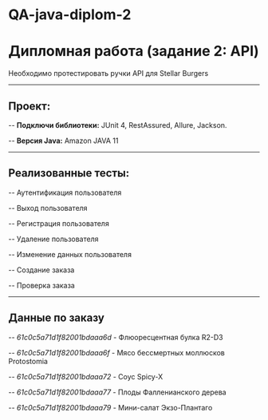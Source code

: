 # QA-java-diplom-2
# Дипломная работа (задание 2: API)
Необходимо протестировать ручки API для Stellar Burgers

---

## Проект:
-- **Подключи библиотеки:** JUnit 4, RestAssured, Allure, Jackson.

-- **Версия Java:** Amazon JAVA 11

---

## Реализованные тесты:

-- Аутентификация пользователя

-- Выход пользователя 

-- Регистрация пользователя

-- Удаление пользователя

-- Изменение данных пользователя

-- Создание заказа

-- Проверка заказа

----

## Данные по заказу

-- *61c0c5a71d1f82001bdaaa6d* - Флюоресцентная булка R2-D3

-- *61c0c5a71d1f82001bdaaa6f* - Мясо бессмертных моллюсков Protostomia

-- *61c0c5a71d1f82001bdaaa72* - Соус Spicy-X

-- *61c0c5a71d1f82001bdaaa77* - Плоды Фалленианского дерева

-- *61c0c5a71d1f82001bdaaa79* - Мини-салат Экзо-Плантаго